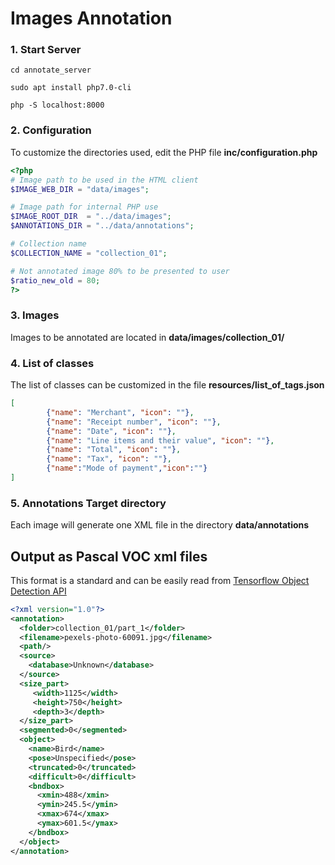 # Images Annotation

### 1. Start Server
```
cd annotate_server

sudo apt install php7.0-cli

php -S localhost:8000
```

### 2. Configuration


To customize the directories used, edit the PHP file **inc/configuration.php**
```php
<?php
# Image path to be used in the HTML client
$IMAGE_WEB_DIR = "data/images";

# Image path for internal PHP use
$IMAGE_ROOT_DIR  = "../data/images";
$ANNOTATIONS_DIR = "../data/annotations";

# Collection name 
$COLLECTION_NAME = "collection_01";

# Not annotated image 80% to be presented to user
$ratio_new_old = 80;
?>
```
### 3. Images
Images to be annotated are located in **data/images/collection_01/**

### 4. List of classes

The list of classes can be customized in the file **resources/list_of_tags.json**
```json
[
        {"name": "Merchant", "icon": ""},
        {"name": "Receipt number", "icon": ""},
        {"name": "Date", "icon": ""},   
        {"name": "Line items and their value", "icon": ""},
        {"name": "Total", "icon": ""},
        {"name": "Tax", "icon": ""},
        {"name":"Mode of payment","icon":""}
]

```

### 5. Annotations Target directory 
Each image will generate one XML file in the directory **data/annotations**

## Output as Pascal VOC xml files

This format is a standard and can be easily read from [Tensorflow Object Detection API](https://github.com/tensorflow/models/tree/master/object_detection)

```xml
<?xml version="1.0"?>
<annotation>
  <folder>collection_01/part_1</folder>
  <filename>pexels-photo-60091.jpg</filename>
  <path/>
  <source>
    <database>Unknown</database>
  </source>
  <size_part>
     <width>1125</width>
     <height>750</height>
     <depth>3</depth>
  </size_part>
  <segmented>0</segmented>
  <object>
    <name>Bird</name>
    <pose>Unspecified</pose>
    <truncated>0</truncated>
    <difficult>0</difficult>
    <bndbox>
      <xmin>488</xmin>
      <ymin>245.5</ymin>
      <xmax>674</xmax>
      <ymax>601.5</ymax>
    </bndbox>
  </object>
</annotation>
```
